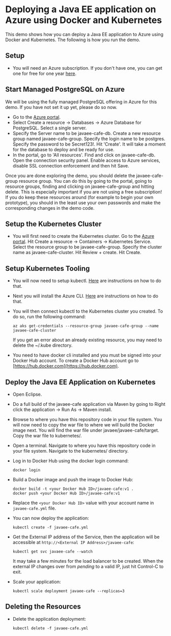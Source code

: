 # Deploying a Java EE application on Azure using Docker and Kubernetes
This demo shows how you can deploy a Java EE application to Azure using Docker and Kubernetes. The following is how you run the demo.

## Setup
* You will need an Azure subscription. If you don't have one, you can get one for free for one year [here](https://azure.microsoft.com/en-us/free).

## Start Managed PostgreSQL on Azure
We will be using the fully managed PostgreSQL offering in Azure for this demo. If you have not set it up yet, please do so now. 

* Go to the [Azure portal](http://portal.azure.com).
* Select Create a resource -> Databases -> Azure Database for PostgreSQL. Select a single server.
* Specify the Server name to be javaee-cafe-db. Create a new resource group named javaee-cafe-group. Specify the login name to be postgres. Specify the password to be Secret123!. Hit 'Create'. It will take a moment for the database to deploy and be ready for use.
* In the portal, go to 'All resources'. Find and click on javaee-cafe-db. Open the connection security panel. Enable access to Azure services, disable SSL connection enforcement and then hit Save.

Once you are done exploring the demo, you should delete the javaee-cafe-group resource group. You can do this by going to the portal, going to resource groups, finding and clicking on javaee-cafe-group and hitting delete. This is especially important if you are not using a free subscription! If you do keep these resources around (for example to begin your own prototype), you should in the least use your own passwords and make the corresponding changes in the demo code.

## Setup the Kubernetes Cluster
* You will first need to create the Kubernetes cluster. Go to the [Azure portal](http://portal.azure.com). Hit Create a resource -> Containers -> Kubernetes Service. Select the resource group to be javaee-cafe-group. Specify the cluster name as javaee-cafe-cluster. Hit Review + create. Hit Create.

## Setup Kubernetes Tooling
* You will now need to setup kubectl. [Here](https://kubernetes.io/docs/tasks/tools/install-kubectl/) are instructions on how to do that.
* Next you will install the Azure CLI. [Here](https://docs.microsoft.com/en-us/cli/azure/install-azure-cli?view=azure-cli-latest) are instructions on how to do that.
* You will then connect kubectl to the Kubernetes cluster you created. To do so, run the following command:

   ```
   az aks get-credentials --resource-group javaee-cafe-group --name javaee-cafe-cluster
   ```
  If you get an error about an already existing resource, you may need to delete the ~/.kube directory.
* You need to have docker cli installed and you must be signed into your Docker Hub account. To create a Docker Hub account go to [https://hub.docker.com](https://hub.docker.com).

## Deploy the Java EE Application on Kubernetes
* Open Eclipse.
* Do a full build of the javaee-cafe application via Maven by going to Right click the application -> Run As -> Maven install.
* Browse to where you have this repository code in your file system. You will now need to copy the war file to where we will build the Docker image next. You will find the war file under javaee/javaee-cafe/target. Copy the war file to kubernetes/.
* Open a terminal. Navigate to where you have this repository code in your file system. Navigate to the kubernetes/ directory.
* Log in to Docker Hub using the docker login command:

   ```
   docker login
   ```
* Build a Docker image and push the image to Docker Hub:

   ```
   docker build -t <your Docker Hub ID>/javaee-cafe:v1 .
   docker push <your Docker Hub ID>/javaee-cafe:v1
   ```
* Replace the `<your Docker Hub ID>` value with your account name in `javaee-cafe.yml` file.
* You can now deploy the application:

   ```
   kubectl create -f javaee-cafe.yml
   ```
* Get the External IP address of the Service, then the application will be accessible at `http://<External IP Address>/javaee-cafe`:
   ```
   kubectl get svc javaee-cafe --watch
   ```
  It may take a few minutes for the load balancer to be created. When the external IP changes over from *pending* to a valid IP, just hit Control-C to exit.

* Scale your application:
   ```
   kubectl scale deployment javaee-cafe --replicas=3
   ```
   
## Deleting the Resources
* Delete the application deployment:
   ```
   kubectl delete -f javaee-cafe.yml
   ```
